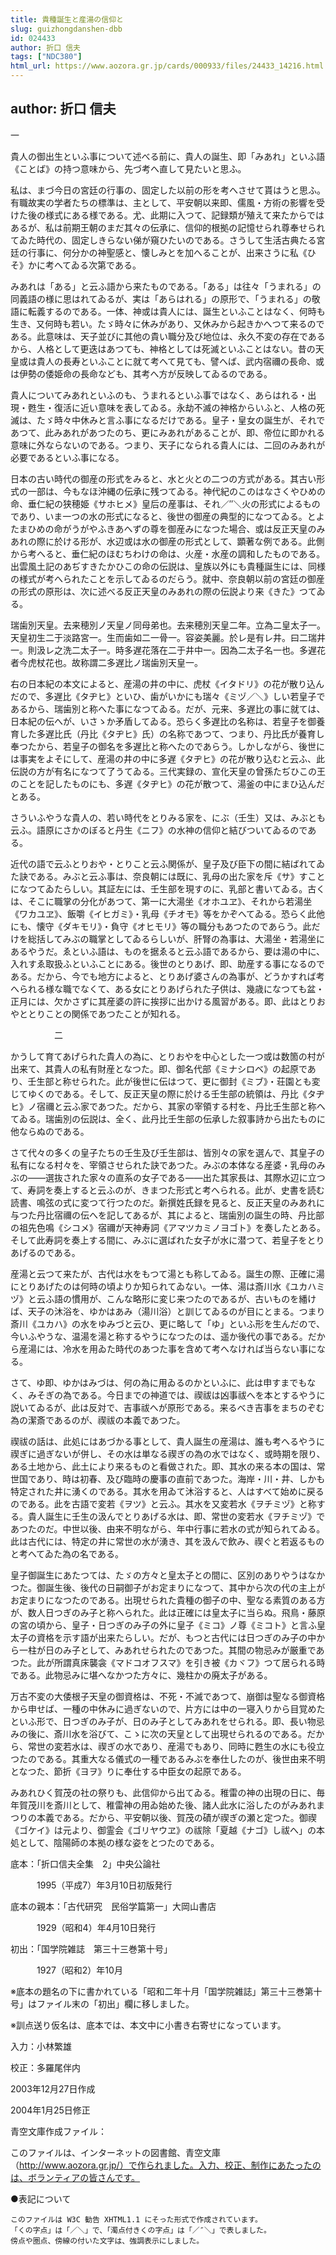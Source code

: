 ```yaml
---
title: 貴種誕生と産湯の信仰と
slug: guizhongdanshen-dbb
id: 024433
author: 折口 信夫
tags: ["NDC380"]
html_url: https://www.aozora.gr.jp/cards/000933/files/24433_14216.html
---
```


## author: 折口 信夫

一



貴人の御出生といふ事について述べる前に、貴人の誕生、即「みあれ」といふ語《ことば》の持つ意味から、先づ考へ直して見たいと思ふ。

私は、まづ今日の宮廷の行事の、固定した以前の形を考へさせて貰はうと思ふ。有職故実の学者たちの標準は、主として、平安朝以来即、儒風・方術の影響を受けた後の様式にある様である。尤、此期に入つて、記録類が殖えて来たからではあるが、私は前期王朝のまだ其々の伝承に、信仰的根拠の記憶せられ尊奉せられてゐた時代の、固定しきらない俤が窺ひたいのである。さうして生活古典たる宮廷の行事に、何分かの神聖感と、懐しみとを加へることが、出来さうに私《ひそ》かに考へてゐる次第である。

みあれは「ある」と云ふ語から来たものである。「ある」は往々「うまれる」の同義語の様に思はれてゐるが、実は「あらはれる」の原形で、「うまれる」の敬語に転義するのである。一体、神或は貴人には、誕生といふことはなく、何時も生き、又何時も若い。たゞ時々に休みがあり、又休みから起きかへつて来るのである。此意味は、天子並びに其他の貴い職分及び地位は、永久不変の存在であるから、人格として更迭はあつても、神格としては死滅といふことはない。昔の天皇或は貴人の長寿といふことに就て考へて見ても、譬へば、武内宿禰の長命、或は伊勢の倭姫命の長命なども、其考へ方が反映してゐるのである。

貴人についてみあれといふのも、うまれるといふ事ではなく、あらはれる・出現・甦生・復活に近い意味を表してゐる。永劫不滅の神格からいふと、人格の死滅は、たゞ時々中休みと言ふ事になるだけである。皇子・皇女の誕生が、それであつて、此みあれがあつたのち、更にみあれがあることが、即、帝位に即かれる意味に外ならないのである。つまり、天子になられる貴人には、二回のみあれが必要であるといふ事になる。

日本の古い時代の御産の形式をみると、水と火との二つの方式がある。其古い形式の一部は、今もなほ沖縄の伝承に残つてゐる。神代紀のこのはなさくやひめの命、垂仁紀の狭穂姫《サホヒメ》皇后の産事は、それ／″＼火の形式によるものであり、いま一つの水の形式になると、後世の御産の典型的になつてゐる。とよたまひめの命がうがやふきあへずの尊を御産みになつた場合、或は反正天皇のみあれの際に於ける形が、水辺或は水の御産の形式として、顕著な例である。此側から考へると、垂仁紀のほむちわけの命は、火産・水産の調和したものである。出雲風土記のあぢすきたかひこの命の伝説は、皇族以外にも貴種誕生には、同様の様式が考へられたことを示してゐるのだらう。就中、奈良朝以前の宮廷の御産の形式の原形は、次に述べる反正天皇のみあれの際の伝説より来《きた》つてゐる。


瑞歯別天皇。去来穂別ノ天皇ノ同母弟也。去来穂別天皇二年。立為二皇太子一。天皇初生二于淡路宮一。生而歯如二一骨一。容姿美麗。於レ是有レ井。曰二瑞井一。則汲レ之洗二太子一。時多遅花落在二于井中一。因為二太子名一也。多遅花者今虎杖花也。故称謂二多遅比ノ瑞歯別天皇一。



右の日本紀の本文によると、産湯の井の中に、虎杖《イタドリ》の花が散り込んだので、多遅比《タヂヒ》といひ、歯がいかにも瑞々《ミヅ／＼》しい若皇子であるから、瑞歯別と称へた事になつてゐる。だが、元来、多遅比の事に就ては、日本紀の伝へが、いさゝか矛盾してゐる。恐らく多遅比の名称は、若皇子を御養育した多遅比氏（丹比《タヂヒ》氏）の名称であつて、つまり、丹比氏が養育し奉つたから、若皇子の御名を多遅比と称へたのであらう。しかしながら、後世には事実をよそにして、産湯の井の中に多遅《タヂヒ》の花が散り込むと云ふ、此伝説の方が有名になつて了うてゐる。三代実録の、宣化天皇の曾孫たぢひこの王のことを記したものにも、多遅《タヂヒ》の花が散つて、湯釜の中にまひ込んだとある。

さういふやうな貴人の、若い時代をとりみる家を、にぶ（壬生）又は、みぶとも云ふ。語原にさかのぼると丹生《ニフ》の水神の信仰と結びついてゐるのである。

近代の語で云ふとりおや・とりこと云ふ関係が、皇子及び臣下の間に結ばれてゐた訣である。みぶと云ふ事は、奈良朝には既に、乳母の出た家を斥《サ》すことになつてゐたらしい。其証左には、壬生部を現すのに、乳部と書いてゐる。古くは、そこに職掌の分化があつて、第一に大湯坐《オホユヱ》、それから若湯坐《ワカユヱ》、飯嚼《イヒガミ》・乳母《チオモ》等をかぞへてゐる。恐らく此他にも、懐守《ダキモリ》・負守《オヒモリ》等の職分もあつたのであらう。此だけを総括してみぶの職掌としてゐるらしいが、肝腎の為事は、大湯坐・若湯坐にあるやうだ。ゑといふ語は、ものを据ゑると云ふ語であるから、要は湯の中に、入れすゑ取扱ふといふことにある。後世のとりあげ、即、助産する事になるのである。だから、今でも地方によると、とりあげ婆さんの為事が、どうかすれば考へられる様な職でなくて、ある女にとりあげられた子供は、幾歳になつても盆・正月には、欠かさずに其産婆の許に挨拶に出かける風習がある。即、此はとりおやととりことの関係であつたことが知れる。



　　　　　二



かうして育てあげられた貴人の為に、とりおやを中心とした一つ或は数箇の村が出来て、其貴人の私有財産となつた。即、御名代部《ミナシロベ》の起原であり、壬生部と称せられた。此が後世に伝はつて、更に御封《ミブ》・荘園とも変じてゆくのである。そして、反正天皇の際に於ける壬生部の統領は、丹比《タヂヒ》ノ宿禰と云ふ家であつた。だから、其家の宰領する村を、丹比壬生部と称へてゐる。瑞歯別の伝説は、全く、此丹比壬生部の伝承した叙事詩から出たものに他ならぬのである。

さて代々の多くの皇子たちの壬生及び壬生部は、皆別々の家を選んで、其皇子の私有になる村々を、宰領させられた訣であつた。みぶの本体なる産婆・乳母のみぶの――選抜された家々の直系の女子である――出た其家長は、其際水辺に立つて、寿詞を奏上すると云ふのが、きまつた形式と考へられる。此が、史書を読む読書、鳴弦の式に変つて行つたのだ。新撰姓氏録を見ると、反正天皇のみあれに与つた丹比宿禰の伝へを記してあるが、其によると、瑞歯別の誕生の時、丹比部の祖先色鳴《シコメ》宿禰が天神寿詞《アマツカミノヨゴト》を奏したとある。そして此寿詞を奏上する間に、みぶに選ばれた女子が水に潜つて、若皇子をとりあげるのである。

産湯と云つて来たが、古代は水をもつて湯とも称してゐる。誕生の際、正確に湯にとりあげたのは何時の頃よりか知られてゐない。一体、湯は斎川水《ユカハミヅ》と云ふ語の慣用が、こんな略形に変じ来つたのであるが、古いものを繙けば、天子の沐浴を、ゆかはあみ（湯川浴）と訓じてゐるのが目にとまる。つまり斎川《ユカハ》の水をゆみづと云ひ、更に略して「ゆ」といふ形を生んだので、今いふやうな、温湯を湯と称するやうになつたのは、遥か後代の事である。だから産湯には、冷水を用ゐた時代のあつた事を含めて考へなければ当らない事になる。

さて、ゆ即、ゆかはみづは、何の為に用ゐるのかといふに、此は申すまでもなく、みそぎの為である。今日までの神道では、禊祓は凶事祓へを本とするやうに説いてゐるが、此は反対で、吉事祓へが原形である。来るべき吉事をまちのぞむ為の潔斎であるのが、禊祓の本義であつた。

禊祓の話は、此処にはあづかる事として、貴人誕生の産湯は、誰も考へるやうに禊ぎに過ぎないが併し、その水は単なる禊ぎの為の水ではなく、或時期を限り、ある土地から、此土により来るものと看做された。即、其水の来る本の国は、常世国であり、時は初春、及び臨時の慶事の直前であつた。海岸・川・井、しかも特定された井に湧くのである。其水を用ゐて沐浴すると、人はすべて始めに戻るのである。此を古語で変若《ヲツ》と云ふ。其水を又変若水《ヲチミヅ》と称する。貴人誕生に壬生の汲んでとりあげる水は、即、常世の変若水《ヲチミヅ》であつたのだ。中世以後、由来不明ながら、年中行事に若水の式が知られてゐる。此は古代には、特定の井に常世の水が湧き、其を汲んで飲み、禊ぐと若返るものと考へてゐた為の名である。

皇子御誕生にあたつては、たゞの方々と皇太子との間に、区別のありやうはなかつた。御誕生後、後代の日嗣御子がお定まりになつて、其中から次の代の主上がお定まりになつたのである。出現せられた貴種の御子の中、聖なる素質のある方が、数人日つぎのみ子と称へられた。此は正確には皇太子に当らぬ。飛鳥・藤原の宮の頃から、皇子・日つぎのみ子の外に皇子《ミコ》ノ尊《ミコト》と言ふ皇太子の資格を示す語が出来たらしい。だが、もつと古代には日つぎのみ子の中から一柱が日のみ子として、みあれせられたのであつた。其間の物忌みが厳重であつた。此が所謂真床襲衾《マドコオフスマ》を引き被《カヾフ》つて居られる時である。此物忌みに堪へなかつた方々に、幾柱かの廃太子がある。

万古不変の大倭根子天皇の御資格は、不死・不滅であつて、崩御は聖なる御資格から申せば、一種の中休みに過ぎないので、片方には中の一寝入りから目覚めたといふ形で、日つぎのみ子が、日のみ子としてみあれをせられる。即、長い物忌みの後に、斎川水を浴びて、こゝに次の天皇として出現せられるのである。だから、常世の変若水は、禊ぎの水であり、産湯でもあり、同時に甦生の水にも役立つたのである。其重大なる儀式の一種であるみぶを奉仕したのが、後世由来不明となつた、節折《ヨヲ》りに奉仕する中臣女の起原である。

みあれひく賀茂の社の祭りも、此信仰から出てゐる。稚雷の神の出現の日に、毎年賀茂川を斎川として、稚雷神の用ゐ始めた後、諸人此水に浴したのがみあれまつりの本義である。だから、平安朝以後、賀茂の磧が禊ぎの瀬と定つた。御禊《ゴケイ》は元より、御霊会《ゴリヤウヱ》の祓除「夏越《ナゴ》し祓へ」の本処として、陰陽師の本拠の様な姿をとつたのである。













底本：「折口信夫全集　2」中央公論社


　　　1995（平成7）年3月10日初版発行

底本の親本：「古代研究　民俗学篇第一」大岡山書店

　　　1929（昭和4）年4月10日発行

初出：「国学院雑誌　第三十三巻第十号」

　　　1927（昭和2）年10月

※底本の題名の下に書かれている「昭和二年十月「国学院雑誌」第三十三巻第十号」はファイル末の「初出」欄に移しました。

※訓点送り仮名は、底本では、本文中に小書き右寄せになっています。

入力：小林繁雄

校正：多羅尾伴内

2003年12月27日作成

2004年1月25日修正

青空文庫作成ファイル：

このファイルは、インターネットの図書館、青空文庫（http://www.aozora.gr.jp/）で作られました。入力、校正、制作にあたったのは、ボランティアの皆さんです。











●表記について


	このファイルは W3C 勧告 XHTML1.1 にそった形式で作成されています。
	「くの字点」は「／＼」で、「濁点付きくの字点」は「／″＼」で表しました。
	傍点や圏点、傍線の付いた文字は、強調表示にしました。